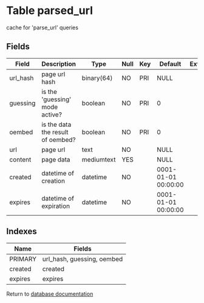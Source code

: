 Table parsed_url
===========

cache for &#039;parse_url&#039; queries

Fields
------

| Field    | Description                       | Type       | Null | Key | Default             | Extra |
| -------- | --------------------------------- | ---------- | ---- | --- | ------------------- | ----- |
| url_hash | page url hash                     | binary(64) | NO   | PRI | NULL                |       |
| guessing | is the &#039;guessing&#039; mode active?    | boolean    | NO   | PRI | 0                   |       |
| oembed   | is the data the result of oembed? | boolean    | NO   | PRI | 0                   |       |
| url      | page url                          | text       | NO   |     | NULL                |       |
| content  | page data                         | mediumtext | YES  |     | NULL                |       |
| created  | datetime of creation              | datetime   | NO   |     | 0001-01-01 00:00:00 |       |
| expires  | datetime of expiration            | datetime   | NO   |     | 0001-01-01 00:00:00 |       |

Indexes
------------

| Name | Fields |
|------|--------|
| PRIMARY | url_hash, guessing, oembed |
| created | created |
| expires | expires |


Return to [database documentation](help/database)

